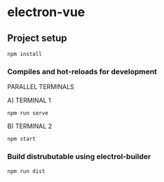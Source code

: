 # electron-vue

## Project setup
```
npm install
```

### Compiles and hot-reloads for development
PARALLEL TERMINALS

A) TERMINAL 1
```
npm run serve
```

B) TERMINAL 2
```
npm start
```

### Build distrubutable using electrol-builder
```
npm run dist
```